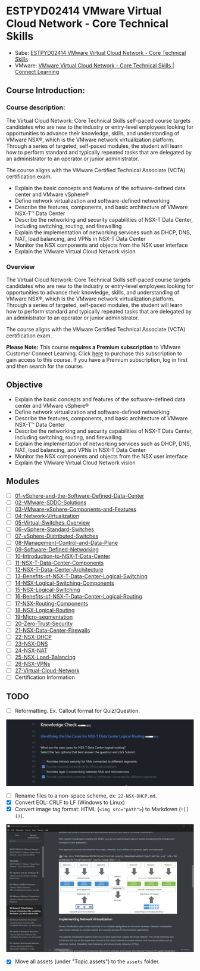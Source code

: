 # ESTPYD02414 VMware Virtual Cloud Network - Core Technical Skills

- Sabe: [ESTPYD02414 VMware Virtual Cloud Network - Core Technical Skills](https://dell.sabacloud.com/Saba/Web_spf/PRODTNT091/app/shared;spf-url=common%2Fledetail%2Fcours000000000456128%3FfromAutoSuggest%3Dtrue)
- VMware: [VMware Virtual Cloud Network - Core Technical Skills | Connect Learning](https://learning.customerconnect.vmware.com/oltpublish/site/program.do?dispatch=showCourseSession&id=9fce082b-fcc8-11ea-9f48-0cc47adeb5f8&ssosign=true)

## Course Introduction:

### Course description:

The Virtual Cloud Network: Core Technical Skills self-paced course targets candidates who are new to the industry or entry-level employees looking for opportunities to advance their knowledge, skills, and understanding of VMware NSX®, which is the VMware network virtualization platform. Through a series of targeted, self-paced modules, the student will learn how to perform standard and typically repeated tasks that are delegated by an administrator to an operator or junior administrator.

The course aligns with the VMware Certified Technical Associate (VCTA) certification exam.

- Explain the basic concepts and features of the software-defined data center and VMware vSphere®
- Define network virtualization and software-defined networking
- Describe the features, components, and basic architecture of VMware NSX-T™ Data Center
- Describe the networking and security capabilities of NSX-T Data Center, including switching, routing, and firewalling
- Explain the implementation of networking services such as DHCP, DNS, NAT, load balancing, and VPNs in NSX-T Data Center
- Monitor the NSX components and objects from the NSX user interface
- Explain the VMware Virtual Cloud Network vision

### Overview

The Virtual Cloud Network: Core Technical Skills self-paced course targets candidates who are new to the industry or entry-level employees looking for opportunities to advance their knowledge, skills, and understanding of VMware NSX®, which is the VMware network virtualization platform. Through a series of targeted, self-paced modules, the student will learn how to perform standard and typically repeated tasks that are delegated by an administrator to an operator or junior administrator.

The course aligns with the VMware Certified Technical Associate (VCTA) certification exam.

**Please Note:** This course **requires a Premium subscription** to VMware Customer Connect Learning. Click [here](https://mylearn.vmware.com/mgrReg/courses.cfm?ui=www_edu&a=one&id_subject=82786) to purchase this subscription to gain access to this course. If you have a Premium subscription, log in first and then search for the course.

## Objective

- Explain the basic concepts and features of the software-defined data center and VMware vSphere®
- Define network virtualization and software-defined networking
- Describe the features, components, and basic architecture of VMware NSX-T™ Data Center
- Describe the networking and security capabilities of NSX-T Data Center, including switching, routing, and firewalling
- Explain the implementation of networking services such as DHCP, DNS, NAT, load balancing, and VPNs in NSX-T Data Center
- Monitor the NSX components and objects from the NSX user interface
- Explain the VMware Virtual Cloud Network vision

## Modules

- [ ] [01-vSphere-and-the-Software-Defined-Data-Center](01-vSphere-and-the-Software-Defined-Data-Center.md)
- [ ] [02-VMware-SDDC-Solutions](02-VMware-SDDC-Solutions.md)
- [ ] [03-VMware-vSphere-Components-and-Features](03-VMware-vSphere-Components-and-Features.md)
- [ ] [04-Network-Virtualization](04-Network-Virtualization.md)
- [ ] [05-Virtual-Switches-Overview](05-Virtual-Switches-Overview.md)
- [ ] [06-vSphere-Standard-Switches](06-vSphere-Standard-Switches.md)
- [ ] [07-vSphere-Distributed-Switches](07-vSphere-Distributed-Switches.md)
- [ ] [08-Management-Control-and-Data-Plane](08-Management-Control-and-Data-Plane.md)
- [ ] [09-Software-Defined-Networking](09-Software-Defined-Networking.md)
- [ ] [10-Introduction-to-NSX-T-Data-Center](10-Introduction-to-NSX-T-Data-Center.md)
- [ ] [11-NSX-T-Data-Center-Components](11-NSX-T-Data-Center-Components.md)
- [ ] [12-NSX-T-Data-Center-Architecture](12-NSX-T-Data-Center-Architecture.md)
- [ ] [13-Benefits-of-NSX-T-Data-Center-Logical-Switching](13-Benefits-of-NSX-T-Data-Center-Logical-Switching.md)
- [ ] [14-NSX-Logical-Switching-Components](14-NSX-Logical-Switching-Components.md)
- [ ] [15-NSX-Logical-Switching](15-NSX-Logical-Switching.md)
- [ ] [16-Benefits-of-NSX-T-Data-Center-Logical-Routing](16-Benefits-of-NSX-T-Data-Center-Logical-Routing.md)
- [ ] [17-NSX-Routing-Components](17-NSX-Routing-Components.md)
- [ ] [18-NSX-Logical-Routing](18-NSX-Logical-Routing.md)
- [ ] [19-Micro-segmentation](19-Micro-segmentation.md)
- [ ] [20-Zero-Trust-Security](20-Zero-Trust-Security.md)
- [ ] [21-NSX-Data-Center-Firewalls](21-NSX-Data-Center-Firewalls.md)
- [ ] [22-NSX-DHCP](22-NSX-DHCP.md)
- [ ] [23-NSX-DNS](23-NSX-DNS.md)
- [ ] [24-NSX-NAT](24-NSX-NAT.md)
- [ ] [25-NSX-Load-Balancing](25-NSX-Load-Balancing.md)
- [ ] [26-NSX-VPNs](26-NSX-VPNs.md)
- [ ] [27-Virtual-Cloud-Network](27-Virtual-Cloud-Network.md)
- [ ] Certification Information

## TODO

- [ ] Reformatting. Ex. Callout format for Quiz/Question.

![Callout format for Quiz/Question.](assets/2025-04-02_10-45-34.gif)

- [ ] Rename files to a non-space scheme, ex: `22-NSX-DHCP.md`.
- [x] Convert EOL: CRLF to LF (Windows to Linux)
- [x] Convert image tag format: HTML (`<img src="path">`) to Markdown (`![]()`).

![CRLF to LF](assets/2025-04-02_10-30-56.gif)

- [x] Move all assets (under "Topic.assets") to the `assets` folder.
